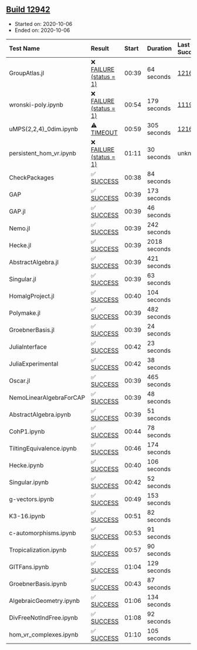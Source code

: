 ## [Build 12942](https://oscarci.mathematik.uni-kl.de/job/oscar/12942/)

* Started on: 2020-10-06
* Ended on: 2020-10-06

| Test Name    | Result | Start | Duration | Last Success | First Failure |
|:-------------|:-------|:------|:---------|:-------------|:--------------|
| GroupAtlas.jl | ❌ [FAILURE (status = 1)](https://oscarci.mathematik.uni-kl.de/job/oscar/12942/artifact/logs/build-12942/GroupAtlas.jl.log) | 00:39 | 64 seconds | [12167](https://oscarci.mathematik.uni-kl.de/job/oscar/12167/) | [12168](https://oscarci.mathematik.uni-kl.de/job/oscar/12168/) |
| wronski-poly.ipynb | ❌ [FAILURE (status = 1)](https://oscarci.mathematik.uni-kl.de/job/oscar/12942/artifact/logs/build-12942/wronski-poly.ipynb.log) | 00:54 | 179 seconds | [11192](https://oscarci.mathematik.uni-kl.de/job/oscar/11192/) | [11193](https://oscarci.mathematik.uni-kl.de/job/oscar/11193/) |
| uMPS(2,2,4)_0dim.ipynb | ⚠ [TIMEOUT](https://oscarci.mathematik.uni-kl.de/job/oscar/12942/artifact/logs/build-12942/uMPS-2-2-4-_0dim.ipynb.log) | 00:59 | 305 seconds | [12167](https://oscarci.mathematik.uni-kl.de/job/oscar/12167/) | [12168](https://oscarci.mathematik.uni-kl.de/job/oscar/12168/) |
| persistent_hom_vr.ipynb | ❌ [FAILURE (status = 1)](https://oscarci.mathematik.uni-kl.de/job/oscar/12942/artifact/logs/build-12942/persistent_hom_vr.ipynb.log) | 01:11 | 30 seconds | unknown | unknown |
| CheckPackages | ✅ [SUCCESS](https://oscarci.mathematik.uni-kl.de/job/oscar/12942/artifact/logs/build-12942/CheckPackages.log) | 00:38 | 84 seconds |  |  |
| GAP | ✅ [SUCCESS](https://oscarci.mathematik.uni-kl.de/job/oscar/12942/artifact/logs/build-12942/GAP.log) | 00:39 | 173 seconds |  |  |
| GAP.jl | ✅ [SUCCESS](https://oscarci.mathematik.uni-kl.de/job/oscar/12942/artifact/logs/build-12942/GAP.jl.log) | 00:39 | 46 seconds |  |  |
| Nemo.jl | ✅ [SUCCESS](https://oscarci.mathematik.uni-kl.de/job/oscar/12942/artifact/logs/build-12942/Nemo.jl.log) | 00:39 | 242 seconds |  |  |
| Hecke.jl | ✅ [SUCCESS](https://oscarci.mathematik.uni-kl.de/job/oscar/12942/artifact/logs/build-12942/Hecke.jl.log) | 00:39 | 2018 seconds |  |  |
| AbstractAlgebra.jl | ✅ [SUCCESS](https://oscarci.mathematik.uni-kl.de/job/oscar/12942/artifact/logs/build-12942/AbstractAlgebra.jl.log) | 00:39 | 421 seconds |  |  |
| Singular.jl | ✅ [SUCCESS](https://oscarci.mathematik.uni-kl.de/job/oscar/12942/artifact/logs/build-12942/Singular.jl.log) | 00:39 | 63 seconds |  |  |
| HomalgProject.jl | ✅ [SUCCESS](https://oscarci.mathematik.uni-kl.de/job/oscar/12942/artifact/logs/build-12942/HomalgProject.jl.log) | 00:40 | 104 seconds |  |  |
| Polymake.jl | ✅ [SUCCESS](https://oscarci.mathematik.uni-kl.de/job/oscar/12942/artifact/logs/build-12942/Polymake.jl.log) | 00:39 | 482 seconds |  |  |
| GroebnerBasis.jl | ✅ [SUCCESS](https://oscarci.mathematik.uni-kl.de/job/oscar/12942/artifact/logs/build-12942/GroebnerBasis.jl.log) | 00:39 | 24 seconds |  |  |
| JuliaInterface | ✅ [SUCCESS](https://oscarci.mathematik.uni-kl.de/job/oscar/12942/artifact/logs/build-12942/JuliaInterface.log) | 00:42 | 23 seconds |  |  |
| JuliaExperimental | ✅ [SUCCESS](https://oscarci.mathematik.uni-kl.de/job/oscar/12942/artifact/logs/build-12942/JuliaExperimental.log) | 00:42 | 38 seconds |  |  |
| Oscar.jl | ✅ [SUCCESS](https://oscarci.mathematik.uni-kl.de/job/oscar/12942/artifact/logs/build-12942/Oscar.jl.log) | 00:39 | 465 seconds |  |  |
| NemoLinearAlgebraForCAP | ✅ [SUCCESS](https://oscarci.mathematik.uni-kl.de/job/oscar/12942/artifact/logs/build-12942/NemoLinearAlgebraForCAP.log) | 00:39 | 48 seconds |  |  |
| AbstractAlgebra.ipynb | ✅ [SUCCESS](https://oscarci.mathematik.uni-kl.de/job/oscar/12942/artifact/logs/build-12942/AbstractAlgebra.ipynb.log) | 00:39 | 51 seconds |  |  |
| CohP1.ipynb | ✅ [SUCCESS](https://oscarci.mathematik.uni-kl.de/job/oscar/12942/artifact/logs/build-12942/CohP1.ipynb.log) | 00:44 | 78 seconds |  |  |
| TiltingEquivalence.ipynb | ✅ [SUCCESS](https://oscarci.mathematik.uni-kl.de/job/oscar/12942/artifact/logs/build-12942/TiltingEquivalence.ipynb.log) | 00:46 | 174 seconds |  |  |
| Hecke.ipynb | ✅ [SUCCESS](https://oscarci.mathematik.uni-kl.de/job/oscar/12942/artifact/logs/build-12942/Hecke.ipynb.log) | 00:40 | 106 seconds |  |  |
| Singular.ipynb | ✅ [SUCCESS](https://oscarci.mathematik.uni-kl.de/job/oscar/12942/artifact/logs/build-12942/Singular.ipynb.log) | 00:42 | 52 seconds |  |  |
| g-vectors.ipynb | ✅ [SUCCESS](https://oscarci.mathematik.uni-kl.de/job/oscar/12942/artifact/logs/build-12942/g-vectors.ipynb.log) | 00:49 | 153 seconds |  |  |
| K3-16.ipynb | ✅ [SUCCESS](https://oscarci.mathematik.uni-kl.de/job/oscar/12942/artifact/logs/build-12942/K3-16.ipynb.log) | 00:51 | 82 seconds |  |  |
| c-automorphisms.ipynb | ✅ [SUCCESS](https://oscarci.mathematik.uni-kl.de/job/oscar/12942/artifact/logs/build-12942/c-automorphisms.ipynb.log) | 00:53 | 91 seconds |  |  |
| Tropicalization.ipynb | ✅ [SUCCESS](https://oscarci.mathematik.uni-kl.de/job/oscar/12942/artifact/logs/build-12942/Tropicalization.ipynb.log) | 00:57 | 90 seconds |  |  |
| GITFans.ipynb | ✅ [SUCCESS](https://oscarci.mathematik.uni-kl.de/job/oscar/12942/artifact/logs/build-12942/GITFans.ipynb.log) | 01:04 | 129 seconds |  |  |
| GroebnerBasis.ipynb | ✅ [SUCCESS](https://oscarci.mathematik.uni-kl.de/job/oscar/12942/artifact/logs/build-12942/GroebnerBasis.ipynb.log) | 00:43 | 87 seconds |  |  |
| AlgebraicGeometry.ipynb | ✅ [SUCCESS](https://oscarci.mathematik.uni-kl.de/job/oscar/12942/artifact/logs/build-12942/AlgebraicGeometry.ipynb.log) | 01:06 | 134 seconds |  |  |
| DivFreeNotIndFree.ipynb | ✅ [SUCCESS](https://oscarci.mathematik.uni-kl.de/job/oscar/12942/artifact/logs/build-12942/DivFreeNotIndFree.ipynb.log) | 01:08 | 92 seconds |  |  |
| hom_vr_complexes.ipynb | ✅ [SUCCESS](https://oscarci.mathematik.uni-kl.de/job/oscar/12942/artifact/logs/build-12942/hom_vr_complexes.ipynb.log) | 01:10 | 105 seconds |  |  |

